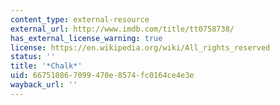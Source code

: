 ```yaml
---
content_type: external-resource
external_url: http://www.imdb.com/title/tt0758738/
has_external_license_warning: true
license: https://en.wikipedia.org/wiki/All_rights_reserved
status: ''
title: '*Chalk*'
uid: 66751086-7099-470e-8574-fc0164ce4e3e
wayback_url: ''
---
```

